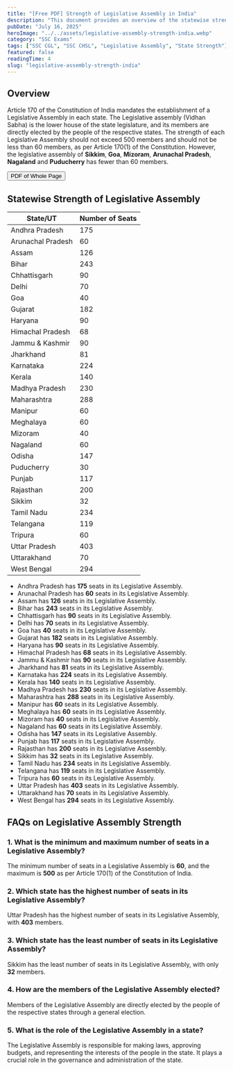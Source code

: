 ```yaml
---
title: "[Free PDF] Strength of Legislative Assembly in India"
description: "This document provides an overview of the statewise strength of the legislative assembly in India. Uttar Pradesh has the highest number of legislative assembly seats, while Sikkim has the least number of legislative assembly seats."
pubDate: "July 16, 2025"
heroImage: "../../assets/legislative-assembly-strength-india.webp"
category: "SSC Exams"
tags: ["SSC CGL", "SSC CHSL", "Legislative Assembly", "State Strength"]
featured: false
readingTime: 4
slug: "legislative-assembly-strength-india"
---
```


## Overview
Article 170 of the Constitution of India mandates the establishment of a Legislative Assembly in each state. The Legislative assembly (Vidhan Sabha) is the lower house of the state legislature, and its members are directly elected by the people of the respective states. The strength of each Legislative Assembly should not exceed 500 members and should not be less than 60 members, as per Article 170(1) of the Constitution. However, the legislative assembly of **Sikkim**, **Goa**, **Mizoram**, **Arunachal Pradesh**, **Nagaland** and **Puducherry** has fewer than 60 members.

<button class="btn btn-primary" onclick="window.print()">PDF of Whole Page</button>

## Statewise Strength of Legislative Assembly
| State/UT          | Number of Seats |
|-------------------|-----------------|
| Andhra Pradesh    | 175             |
| Arunachal Pradesh | 60              |
| Assam             | 126             |
| Bihar             | 243             |
| Chhattisgarh      | 90              |
| Delhi             | 70              |
| Goa               | 40              |
| Gujarat           | 182             |
| Haryana           | 90              |
| Himachal Pradesh  | 68              |
| Jammu & Kashmir   | 90              |
| Jharkhand         | 81              |
| Karnataka         | 224             |
| Kerala            | 140             |
| Madhya Pradesh    | 230             |
| Maharashtra       | 288             |
| Manipur           | 60              |
| Meghalaya         | 60              |
| Mizoram           | 40              |
| Nagaland          | 60              |
| Odisha            | 147             |
| Puducherry        | 30              |
| Punjab            | 117             |
| Rajasthan         | 200             |
| Sikkim            | 32              |
| Tamil Nadu        | 234             |
| Telangana         | 119             |
| Tripura           | 60              |
| Uttar Pradesh     | 403             |
| Uttarakhand       | 70              |
| West Bengal       | 294             |


- Andhra Pradesh has **175** seats in its Legislative Assembly.
- Arunachal Pradesh has **60** seats in its Legislative Assembly.
- Assam has **126** seats in its Legislative Assembly.
- Bihar has **243** seats in its Legislative Assembly.
- Chhattisgarh has **90** seats in its Legislative Assembly.
- Delhi has **70** seats in its Legislative Assembly.
- Goa has **40** seats in its Legislative Assembly.
- Gujarat has **182** seats in its Legislative Assembly.
- Haryana has **90** seats in its Legislative Assembly.
- Himachal Pradesh has **68** seats in its Legislative Assembly.
- Jammu & Kashmir has **90** seats in its Legislative Assembly.
- Jharkhand has **81** seats in its Legislative Assembly.
- Karnataka has **224** seats in its Legislative Assembly.
- Kerala has **140** seats in its Legislative Assembly.
- Madhya Pradesh has **230** seats in its Legislative Assembly.
- Maharashtra has **288** seats in its Legislative Assembly.
- Manipur has **60** seats in its Legislative Assembly.
- Meghalaya has **60** seats in its Legislative Assembly.
- Mizoram has **40** seats in its Legislative Assembly.
- Nagaland has **60** seats in its Legislative Assembly.
- Odisha has **147** seats in its Legislative Assembly.
- Punjab has **117** seats in its Legislative Assembly.
- Rajasthan has **200** seats in its Legislative Assembly.
- Sikkim has **32** seats in its Legislative Assembly.
- Tamil Nadu has **234** seats in its Legislative Assembly.
- Telangana has **119** seats in its Legislative Assembly.
- Tripura has **60** seats in its Legislative Assembly.
- Uttar Pradesh has **403** seats in its Legislative Assembly.
- Uttarakhand has **70** seats in its Legislative Assembly.
- West Bengal has **294** seats in its Legislative Assembly.

## FAQs on Legislative Assembly Strength
### 1. What is the minimum and maximum number of seats in a Legislative Assembly?
The minimum number of seats in a Legislative Assembly is **60**, and the maximum is **500** as per Article 170(1) of the Constitution of India.

### 2. Which state has the highest number of seats in its Legislative Assembly?
Uttar Pradesh has the highest number of seats in its Legislative Assembly, with **403** members.

### 3. Which state has the least number of seats in its Legislative Assembly?
Sikkim has the least number of seats in its Legislative Assembly, with only **32** members.

### 4. How are the members of the Legislative Assembly elected?
Members of the Legislative Assembly are directly elected by the people of the respective states through a general election.

### 5. What is the role of the Legislative Assembly in a state?
The Legislative Assembly is responsible for making laws, approving budgets, and representing the interests of the people in the state. It plays a crucial role in the governance and administration of the state.
